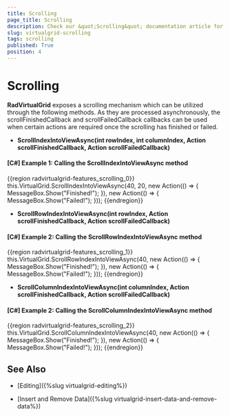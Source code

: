 ```yaml
---
title: Scrolling
page_title: Scrolling
description: Check our &quot;Scrolling&quot; documentation article for the RadVirtualGrid WPF control.
slug: virtualgrid-scrolling
tags: scrolling
published: True
position: 4
---
```


# Scrolling

__RadVirtualGrid__ exposes a scrolling mechanism which can be utilized through the following methods. As they are processed asynchronously, the scrollFinishedCallback and scrollFailedCallback callbacks can be used when certain actions are required once the scrolling has finished or failed.

* __ScrollIndexIntoViewAsync(int rowIndex, int columnIndex, Action scrollFinishedCallback, Action scrollFailedCallback)__

#### __[C#] Example 1: Calling the ScrollIndexIntoViewAsync method__

{{region radvirtualgrid-features_scrolling_0}}
	 this.VirtualGrid.ScrollIndexIntoViewAsync(40, 20,
            new Action(() =>
            {
                MessageBox.Show("Finished!");
            }),
            new Action(() =>
            {
                MessageBox.Show("Failed!");
            }));
{{endregion}}

* __ScrollRowIndexIntoViewAsync(int rowIndex, Action scrollFinishedCallback, Action scrollFailedCallback)__

#### __[C#] Example 2: Calling the ScrollRowIndexIntoViewAsync method__

{{region radvirtualgrid-features_scrolling_1}}
	this.VirtualGrid.ScrollRowIndexIntoViewAsync(40,
                new Action(() =>
                {
                    MessageBox.Show("Finished!");
                }),
            new Action(() =>
            {
                MessageBox.Show("Failed!");
            }));
{{endregion}}

* __ScrollColumnIndexIntoViewAsync(int columnIndex, Action scrollFinishedCallback, Action scrollFailedCallback)__

#### __[C#] Example 2: Calling the ScrollColumnIndexIntoViewAsync method__

{{region radvirtualgrid-features_scrolling_2}}
	this.VirtualGrid.ScrollColumnIndexIntoViewAsync(40,
                new Action(() =>
                {
                    MessageBox.Show("Finished!");
                }),
            new Action(() =>
            {
                MessageBox.Show("Failed!");
            }));
{{endregion}}

## See Also 

* [Editing]({%slug virtualgrid-editing%})

* [Insert and Remove Data]({%slug virtualgrid-insert-data-and-remove-data%})